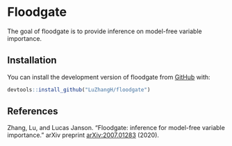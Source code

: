 
<!-- README.md is generated from README.Rmd. Please edit that file -->

# Floodgate

The goal of floodgate is to provide inference on model-free variable
importance.

## Installation

You can install the development version of floodgate from
[GitHub](https://github.com/) with:

``` r
devtools::install_github("LuZhangH/floodgate")
```

## References

Zhang, Lu, and Lucas Janson. “Floodgate: inference for model-free
variable importance.” arXiv preprint
[arXiv:2007.01283](https://arxiv.org/abs/2007.01283) (2020).
